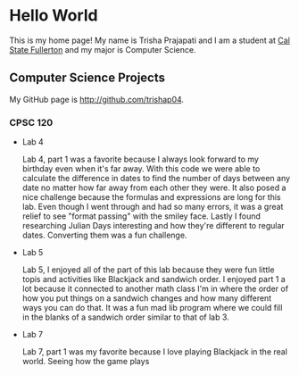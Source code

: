 # Hello World

This is my home page! My name is Trisha Prajapati and I am a student at [Cal State Fullerton](http://www.fullerton.edu/) and my major is Computer Science.

## Computer Science Projects

My GitHub page is http://github.com/trishap04.

### CPSC 120

* Lab 4

    Lab 4, part 1 was a favorite because I always look forward to my birthday even when it's far away. With this code we were able to calculate the difference in dates to find the number of days between any date no matter how far away from each other they were. It also posed a nice challenge because the formulas and expressions are long for this lab. Even though I went through and had so many errors, it was a great relief to see "format passing" with the smiley face. Lastly I found researching Julian Days interesting and how they're different to regular dates. Converting them was a fun challenge. 

* Lab 5

    Lab 5, I enjoyed all of the part of this lab because they were fun little topis and activities like Blackjack and sandwich order. I enjoyed part 1 a lot because it connected to another math class I'm in where the order of how you put things on a sandwich changes and how many different ways you can do that. It was a fun mad lib program where we could fill in the blanks of a sandwich order similar to that of lab 3.

* Lab 7

    Lab 7, part 1 was my favorite because I love playing Blackjack in the real world. Seeing how the game plays 